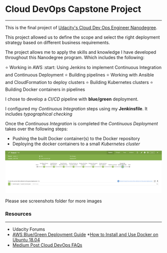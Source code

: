 # Cloud DevOps Capstone Project
_____

This is the final project of [Udacity's Cloud Dev Ops Engineer Nanodegree](https://www.udacity.com/course/cloud-dev-ops-nanodegree--nd9991).

This project allowed us to define the scope and select the right deployment strategy based on different business requirements. 

The project allows me to apply the skills and knowledge I have developed throughout this Nanodegree program. Which includes the following: 

:star: Working in AWS
:start: Using Jenkins to implement Continuous Integration and Continuous Deployment 
:star: Building pipelines 
:star: Working with Ansible and CloudFormation to deploy clusters
:star: Building Kubernetes clusters
:star: Building Docker containers in pipelines

I chose to develop a *CI/CD* pipeline with **blue/green** deployment. 

I configured my *Continuous Integration* steps using my **Jenkinsfile**. It includes *typographical checking* 

Once the *Continuous Integration* is completed the *Continuous Deployment* takes over the following steps:

* Pushing the built Docker container(s) to the Docker repository
* Deploying the docker containers to a small *Kubernetes cluster* 

![Completed Pipeline](screenshots/completed_pipeline.png)

Please see screenshots folder for more images



### Resources
____

* Udacity Forums
* [AWS Blue/Green Deployment Guide](https://aws-quickstart.s3.amazonaws.com/quickstart-codepipeline-bluegreen-deployment/doc/blue-green-deployments-to-aws-elastic-beanstalk-on-the-aws-cloud.pdf)
*[How to Install and Use Docker on Ubuntu 18.04](https://www.digitalocean.com/community/tutorials/how-to-install-and-use-docker-on-ubuntu-18-04)
* [Medium Post Cloud DevOps FAQs](https://medium.com/@andresaaap/capstone-cloud-devops-nanodegree-4493ab439d48)

